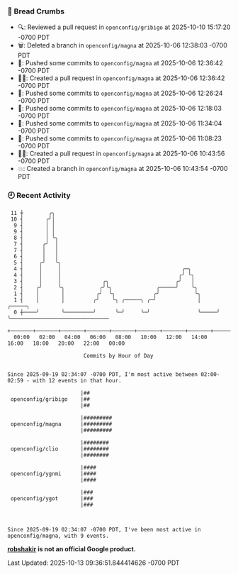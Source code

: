 ### 🍞 Bread Crumbs

 * 🔍: Reviewed a pull request in  `openconfig/gribigo` at 2025-10-10 15:17:20 -0700 PDT
 * 🗑: Deleted a branch in `openconfig/magna` at 2025-10-06 12:38:03 -0700 PDT
 * 🚢: Pushed some commits to `openconfig/magna` at 2025-10-06 12:36:42 -0700 PDT
 * ✍🏼: Created a pull request in `openconfig/magna` at 2025-10-06 12:36:42 -0700 PDT
 * 🚢: Pushed some commits to `openconfig/magna` at 2025-10-06 12:26:24 -0700 PDT
 * 🚢: Pushed some commits to `openconfig/magna` at 2025-10-06 12:18:03 -0700 PDT
 * 🚢: Pushed some commits to `openconfig/magna` at 2025-10-06 11:34:04 -0700 PDT
 * 🚢: Pushed some commits to `openconfig/magna` at 2025-10-06 11:08:23 -0700 PDT
 * ✍🏼: Created a pull request in `openconfig/magna` at 2025-10-06 10:43:56 -0700 PDT
 * 💥: Created a branch in `openconfig/magna` at 2025-10-06 10:43:54 -0700 PDT

### 🕘 Recent Activity
```
 11 ┼        ╭╮
 10 ┤       ╭╯│
  9 ┤       │ │
  9 ┤       │ │
  8 ┤       │ ╰╮
  7 ┤      ╭╯  │
  7 ┤      │   │
  6 ┤      │   │
  5 ┤     ╭╯   ╰╮
  4 ┤     │     │                                      ╭─╮
  4 ┤     │     │                                     ╭╯ ╰╮
  3 ┤     │     │             ╭╮                     ╭╯   │
  2 ┤    ╭╯     ╰╮           ╭╯╰╮              ╭─────╯    ╰╮
  1 ┤    │       │          ╭╯  ╰╮            ╭╯           ╰╮
  1 ┤    │       │         ╭╯    ╰╮ ╭─────╮ ╭─╯             │     ╭─────╮
  0 ┼────╯       ╰─────────╯      ╰─╯     ╰─╯               ╰─────╯     ╰───────────────────────────────
    +───────+───────+───────+───────+───────+───────+───────+───────+───────+───────+───────+───────+────
  00:00   02:00   04:00   06:00   08:00   10:00   12:00   14:00   16:00   18:00   20:00   22:00   00:00   

						Commits by Hour of Day


Since 2025-09-19 02:34:07 -0700 PDT, I'm most active between 02:00-02:59 - with 12 events in that hour.

```



```
                       |##
 openconfig/gribigo    |##
                       |##

                       |#########
 openconfig/magna      |#########
                       |#########

                       |########
 openconfig/clio       |########
                       |########

                       |####
 openconfig/ygnmi      |####
                       |####

                       |###
 openconfig/ygot       |###
                       |###



Since 2025-09-19 02:34:07 -0700 PDT, I've been most active in openconfig/magna, with 9 events.

```
**[robshakir](mailto:robjs@google.com) is not an official Google product.**  


Last Updated: 2025-10-13 09:36:51.844414626 -0700 PDT
